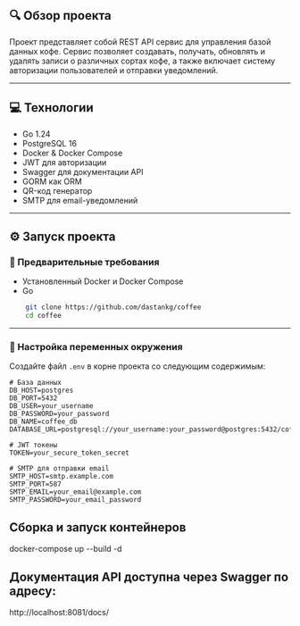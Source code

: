 
## 🔍 Обзор проекта

Проект представляет собой REST API сервис для управления базой данных кофе. Сервис позволяет создавать, получать, обновлять и удалять записи о различных сортах кофе, а также включает систему авторизации пользователей и отправки уведомлений.

---
## 💻 Технологии

- Go 1.24
- PostgreSQL 16
- Docker & Docker Compose
- JWT для авторизации
- Swagger для документации API
- GORM как ORM
- QR-код генератор
- SMTP для email-уведомлений

---
## ⚙️ Запуск проекта

### 📌 Предварительные требования

- Установленный Docker и Docker Compose
- Go 

```bash
    git clone https://github.com/dastankg/coffee
    cd coffee
```
---

### 🔧 Настройка переменных окружения

Создайте файл `.env` в корне проекта со следующим содержимым:

```env
# База данных
DB_HOST=postgres
DB_PORT=5432
DB_USER=your_username
DB_PASSWORD=your_password
DB_NAME=coffee_db
DATABASE_URL=postgresql://your_username:your_password@postgres:5432/coffee_db

# JWT токены
TOKEN=your_secure_token_secret

# SMTP для отправки email
SMTP_HOST=smtp.example.com
SMTP_PORT=587
SMTP_EMAIL=your_email@example.com
SMTP_PASSWORD=your_email_password
```

##  Сборка и запуск контейнеров
docker-compose up --build -d


## Документация API доступна через Swagger по адресу:

http://localhost:8081/docs/